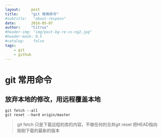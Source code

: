 ```yaml
---
layout:     post
title:      "git 常用命令"
#subtitle:   "about-respons"
date:       2016-05-07
author:     "Citrus"
#header-img: "img/post-bg-re-vs-ng2.jpg"
#header-mask: 0.5
#catalog:    false
tags:
    - git
    - github
---
```

# git 常用命令

 ## 放弃本地的修改，用远程覆盖本地
    git fetch --all
    git reset --hard origin/master
    
> git fetch 只是下载远程的库的内容，不做任何的合并git reset 把HEAD指向刚刚下载的最新的版本